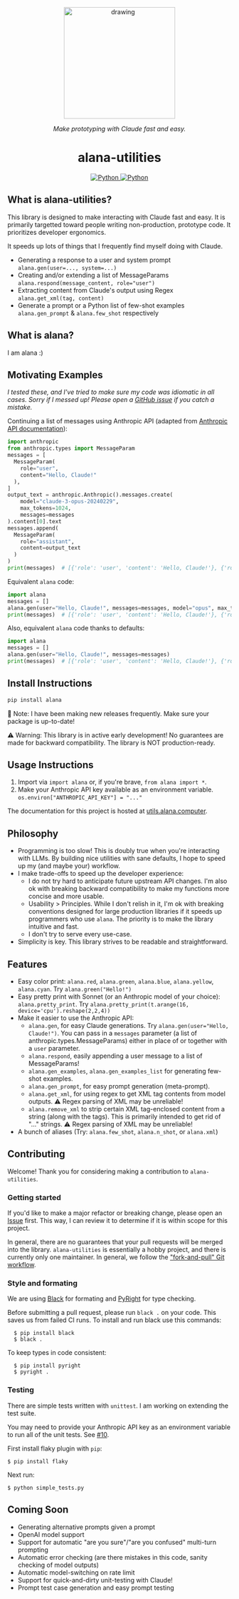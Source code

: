 <p align="center">
  <img style="text-align: center;" src="https://github.com/alat-rights/alana-utilities/assets/54920181/d58b866b-30fc-4697-98d3-63d3742a2198" alt="drawing" width="250"/>
</p>
<p align="center">
  <em>Make prototyping with Claude fast and easy.</em>
</p>
<h1 align="center">
  alana-utilities 
</h1>
<p align="center">
  <a href="https://pypi.org/project/alana/" target="_blank">
      <img alt="Python" src="https://img.shields.io/badge/python-3670A0?style=for-the-badge&logo=python&logoColor=ffdd54" />
  </a>
  <a href="https://pypi.org/project/alana/" target="_blank">
      <img alt="Python" src="https://img.shields.io/pypi/v/alana?style=for-the-badge&color=3670A0" />
  </a>
</p>

## What is alana-utilities?
This library is designed to make interacting with Claude fast and easy. It is primarily targetted toward people writing non-production, prototype code. It prioritizes developer ergonomics.

It speeds up lots of things that I frequently find myself doing with Claude.

- Generating a response to a user and system prompt `alana.gen(user=..., system=...)`
- Creating and/or extending a list of MessageParams `alana.respond(message_content, role="user")`
- Extracting content from Claude's output using Regex `alana.get_xml(tag, content)`
- Generate a prompt or a Python list of few-shot examples `alana.gen_prompt` & `alana.few_shot` respectively

## What is alana?
I am alana :)

## Motivating Examples
*I tested these, and I've tried to make sure my code was idiomatic in all cases. Sorry if I messed up! Please open a [GitHub issue](https://github.com/alat-rights/alana-utilities/issues) if you catch a mistake.*

Continuing a list of messages using Anthropic API (adapted from [Anthropic API documentation](https://docs.anthropic.com/claude/reference/messages_post)):
```Python
import anthropic
from anthropic.types import MessageParam
messages = [
  MessageParam(
    role="user",
    content="Hello, Claude!"
  ),
]
output_text = anthropic.Anthropic().messages.create(
    model="claude-3-opus-20240229",
    max_tokens=1024,
    messages=messages
).content[0].text
messages.append(
  MessageParam(
    role="assistant",
    content=output_text
  )
)
print(messages)  # [{'role': 'user', 'content': 'Hello, Claude!'}, {'role': 'assistant', 'content': "Hello! It's nice to meet you. How are you doing today?"}]
```

Equivalent `alana` code:
```Python
import alana
messages = []
alana.gen(user="Hello, Claude!", messages=messages, model="opus", max_tokens=1024)
print(messages)  # [{'role': 'user', 'content': 'Hello, Claude!'}, {'role': 'assistant', 'content': "Hello! It's nice to meet you. How are you doing today?"}]
```

Also, equivalent `alana` code thanks to defaults:
```Python
import alana
messages = []
alana.gen(user="Hello, Claude!", messages=messages)
print(messages)  # [{'role': 'user', 'content': 'Hello, Claude!'}, {'role': 'assistant', 'content': "Hello! It's nice to meet you. How are you doing today?"}]
```

## Install Instructions
```Python
pip install alana
```
🎵 Note: I have been making new releases frequently. Make sure your package is up-to-date!

⚠️ Warning: This library is in active early development! No guarantees are made for backward compatibility. The library is NOT production-ready.

## Usage Instructions
1. Import via `import alana` or, if you're brave, `from alana import *`.
2. Make your Anthropic API key available as an environment variable. `os.environ["ANTHROPIC_API_KEY"] = "..."`

The documentation for this project is hosted at [utils.alana.computer](https://utils.alana.computer).

## Philosophy
- Programming is too slow! This is doubly true when you're interacting with LLMs. By building nice utilities with sane defaults, I hope to speed up my (and maybe your) workflow.
- I make trade-offs to speed up the developer experience:
  - I do not try hard to anticipate future upstream API changes. I'm also ok with breaking backward compatibility to make my functions more concise and more usable.
  - Usability > Principles. While I don't relish in it, I'm ok with breaking conventions designed for large production libraries if it speeds up programmers who use `alana`. The priority is to make the library intuitive and fast.
  - I don't try to serve every use-case.
- Simplicity is key. This library strives to be readable and straightforward.

## Features
- Easy color print: `alana.red`, `alana.green`, `alana.blue`, `alana.yellow`, `alana.cyan`. Try `alana.green("Hello!")`
- Easy pretty print with Sonnet (or an Anthropic model of your choice): `alana.pretty_print`. Try `alana.pretty_print(t.arange(16, device='cpu').reshape(2,2,4))`
- Make it easier to use the Anthropic API:
  - `alana.gen`, for easy Claude generations. Try `alana.gen(user="Hello, Claude!")`. You can pass in a `messages` parameter (a list of anthropic.types.MessageParams) either in place of or together with a `user` parameter.
  - `alana.respond`, easily appending a user message to a list of MessageParams!
  - `alana.gen_examples`, `alana.gen_examples_list` for generating few-shot examples.
  - `alana.gen_prompt`, for easy prompt generation (meta-prompt).
  - `alana.get_xml`, for using regex to get XML tag contents from model outputs. ⚠️ Regex parsing of XML may be unreliable!
  - `alana.remove_xml` to strip certain XML tag-enclosed content from a string (along with the tags). This is primarily intended to get rid of "<reasoning>...</reasoning>" strings. ⚠️ Regex parsing of XML may be unreliable!
- A bunch of aliases (Try: `alana.few_shot`, `alana.n_shot`, or `alana.xml`)

## Contributing
Welcome! Thank you for considering making a contribution to `alana-utilities`.

### Getting started
If you'd like to make a major refactor or breaking change, please open an [Issue](https://github.com/alat-rights/alana-utilities/issues) first. This way, I can review it to determine if it is within scope for this project.

In general, there are no guarantees that your pull requests will be merged into the library. `alana-utilities` is essentially a hobby project, and there is currently only one maintainer.
In general, we follow the ["fork-and-pull" Git workflow](https://github.com/susam/gitpr).

### Style and formating
We are using [Black](https://github.com/psf/black) for formating and [PyRight](https://github.com/microsoft/pyright) for type checking.

Before submitting a pull request, please run `black .` on your code. This saves us from failed CI runs.
To install and run black use this commands:
```commandline
  $ pip install black
  $ black .
```
To keep types in code consistent:
```commandline
  $ pip install pyright
  $ pyright .
```

### Testing
There are simple tests written with `unittest`. I am working on extending the test suite.

You may need to provide your Anthropic API key as an environment variable to run all of the unit tests. See [#10](https://github.com/alat-rights/alana-utilities/issues/10).

First install flaky plugin with `pip`:
```
$ pip install flaky
```
Next run:
```
$ python simple_tests.py
```

## Coming Soon
- Generating alternative prompts given a prompt
- OpenAI model support
- Support for automatic "are you sure"/"are you confused" multi-turn prompting
- Automatic error checking (are there mistakes in this code, sanity checking of model outputs)
- Automatic model-switching on rate limit
- Support for quick-and-dirty unit-testing with Claude!
- Prompt test case generation and easy prompt testing
